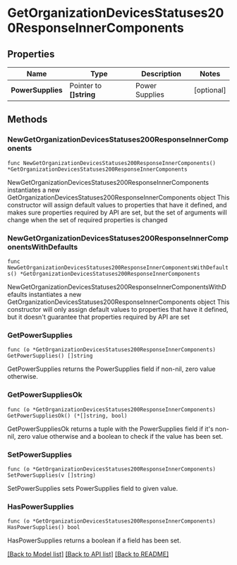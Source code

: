 # GetOrganizationDevicesStatuses200ResponseInnerComponents

## Properties

Name | Type | Description | Notes
------------ | ------------- | ------------- | -------------
**PowerSupplies** | Pointer to **[]string** | Power Supplies | [optional] 

## Methods

### NewGetOrganizationDevicesStatuses200ResponseInnerComponents

`func NewGetOrganizationDevicesStatuses200ResponseInnerComponents() *GetOrganizationDevicesStatuses200ResponseInnerComponents`

NewGetOrganizationDevicesStatuses200ResponseInnerComponents instantiates a new GetOrganizationDevicesStatuses200ResponseInnerComponents object
This constructor will assign default values to properties that have it defined,
and makes sure properties required by API are set, but the set of arguments
will change when the set of required properties is changed

### NewGetOrganizationDevicesStatuses200ResponseInnerComponentsWithDefaults

`func NewGetOrganizationDevicesStatuses200ResponseInnerComponentsWithDefaults() *GetOrganizationDevicesStatuses200ResponseInnerComponents`

NewGetOrganizationDevicesStatuses200ResponseInnerComponentsWithDefaults instantiates a new GetOrganizationDevicesStatuses200ResponseInnerComponents object
This constructor will only assign default values to properties that have it defined,
but it doesn't guarantee that properties required by API are set

### GetPowerSupplies

`func (o *GetOrganizationDevicesStatuses200ResponseInnerComponents) GetPowerSupplies() []string`

GetPowerSupplies returns the PowerSupplies field if non-nil, zero value otherwise.

### GetPowerSuppliesOk

`func (o *GetOrganizationDevicesStatuses200ResponseInnerComponents) GetPowerSuppliesOk() (*[]string, bool)`

GetPowerSuppliesOk returns a tuple with the PowerSupplies field if it's non-nil, zero value otherwise
and a boolean to check if the value has been set.

### SetPowerSupplies

`func (o *GetOrganizationDevicesStatuses200ResponseInnerComponents) SetPowerSupplies(v []string)`

SetPowerSupplies sets PowerSupplies field to given value.

### HasPowerSupplies

`func (o *GetOrganizationDevicesStatuses200ResponseInnerComponents) HasPowerSupplies() bool`

HasPowerSupplies returns a boolean if a field has been set.


[[Back to Model list]](../README.md#documentation-for-models) [[Back to API list]](../README.md#documentation-for-api-endpoints) [[Back to README]](../README.md)


